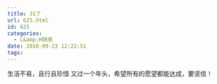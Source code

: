 ```yaml
---
title: 31了
url: 625.html
id: 625
categories:
  - L&amp;H随感
date: 2018-09-23 12:22:51
tags:
---
```


生活不易，且行且珍惜 又过一个年头，希望所有的愿望都能达成，要坚信！